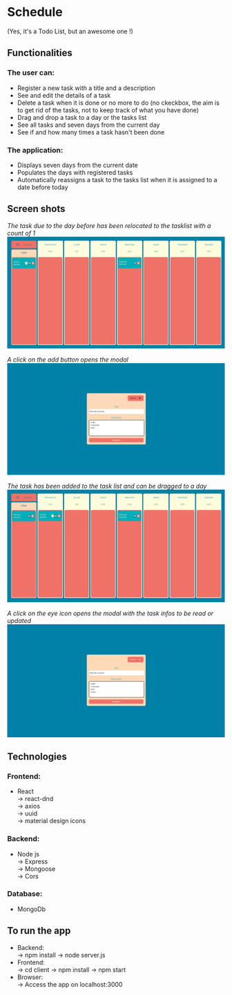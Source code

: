 # Schedule

(Yes, it's a Todo List, but an awesome one !)

## Functionalities

### The user can:

- Register a new task with a title and a description
- See and edit the details of a task
- Delete a task when it is done or no more to do (no ckeckbox, the aim is to get rid of the tasks, not to keep track of what you have done)
- Drag and drop a task to a day or the tasks list
- See all tasks and seven days from the current day
- See if and how many times a task hasn't been done

### The application:

- Displays seven days from the current date
- Populates the days with registered tasks
- Automatically reassigns a task to the tasks list when it is assigned to a date before today

## Screen shots

_The task due to the day before has been relocated to the tasklist with a count of 1_
![img1](/img/img1.jpg)

_A click on the add button opens the modal_
![img2](/img/Img2.jpg)

_The task has been added to the task list and can be dragged to a day_
![img3](/img/Img3.jpg)

_A click on the eye icon opens the modal with the task infos to be read or updated_
![img4](/img/Img4.jpg)

## Technologies

### Frontend:

- React  
  -> react-dnd  
  -> axios  
  -> uuid  
  -> material design icons

### Backend:

- Node js  
  -> Express  
  -> Mongoose  
  -> Cors

### Database:

- MongoDb

## To run the app

- Backend:  
  -> npm install -> node server.js
- Frontend:  
  -> cd client -> npm install -> npm start
- Browser:  
  -> Access the app on localhost:3000
